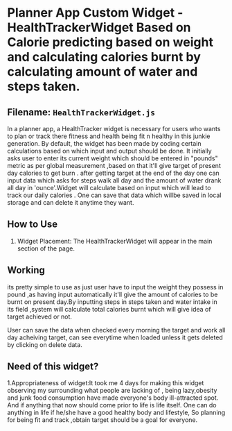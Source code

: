 # Planner App Custom Widget - HealthTrackerWidget Based on Calorie predicting based on weight and calculating calories burnt by calculating amount of water and steps taken.

## Filename: `HealthTrackerWidget.js`

In a planner app, a HealthTracker widget is necessary for users who wants to plan or track there fitness and health being fit n healthy in this junkie generation. By default, the widget has been made by coding certain calculations based on which input and output should be done. It initially asks user to enter its current weight which should be entered in "pounds" metric as per global measurement ,based on that it'll give target of present day calories to get burn . after getting target at  the end of the day one can input data which asks for steps walk all day and the amount of water drank all day in 'ounce'.Widget will calculate based on input which will lead to track our daily calories .
One can save that data which willbe saved in local storage and can delete it anytime they want.

## How to Use

1. Widget Placement: The HealthTrackerWidget  will appear in the main section of the page.

## Working
its pretty simple to use as just user have to input the weight they possess in pound ,as having input automatically it'll give the amount of calories to be burnt on present day.By inputting steps in steps taken and water intake in its field ,system will calculate total calories burnt which will give idea of target achieved or not.

User can save the data when checked every morning the target and work all day acheiving target, can see everytime when loaded unless it gets deleted by clicking on delete data.

## Need of this widget? 
1.Appropriateness of widget:It took me 4 days for making this widget observing my surrounding what people are lacking of , being lazy,obesity and junk food consumption have made everyone's body ill-attracted spot. And if anything that now should come prior to life is life itself. One can do anything in life if he/she have a good healthy body and lifestyle, So planning for being fit and track ,obtain target should be a goal for everyone.

